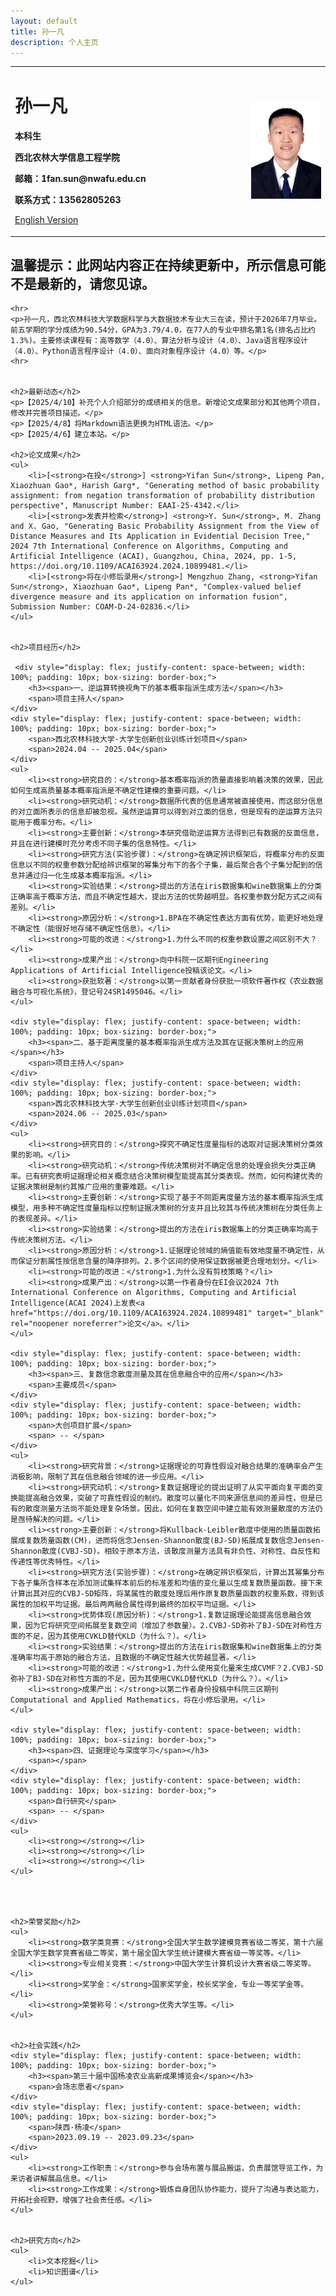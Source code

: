 ```yaml
---
layout: default
title: 孙一凡
description: 个人主页
---
```


<div>
<table border="0">
  <tr>
    <td width="75%">
      <h1>孙一凡</h1>
      <p><b>本科生</b></p>
      <p><b>西北农林大学信息工程学院</b></p>
      <p><b>邮箱：1fan.sun@nwafu.edu.cn</b></p>
<!--       <p><b>地址：××市××区××路××号××大学，××楼，邮编×××</b></p> -->
      <p><b>联系方式：13562805263</b></p>
      <p><a href="/index-en.html">English Version</a></p>
    </td>
    <td width="25%">
      <img src="/myavatar_white.jpg" width="100%">
    </td>
  </tr>
</table>
</div>

<h2>温馨提示：此网站内容正在持续更新中，所示信息可能不是最新的，请您见谅。</h2>

    <hr>
    <p>孙一凡，西北农林科技大学数据科学与大数据技术专业大三在读，预计于2026年7月毕业。前五学期的学分成绩为90.54分，GPA为3.79/4.0，在77人的专业中排名第1名(排名占比约1.3%)。主要修读课程有：高等数学（4.0）、算法分析与设计（4.0）、Java语言程序设计（4.0）、Python语言程序设计（4.0）、面向对象程序设计（4.0）等。</p>
    <hr>


    <h2>最新动态</h2>
    <p>【2025/4/10】补充个人介绍部分的成绩相关的信息。新增论文成果部分和其他两个项目，修改并完善项目描述。</p>
    <p>【2025/4/8】将Markdown语法更换为HTML语法。</p>
    <p>【2025/4/6】建立本站。</p>

    <h2>论文成果</h2>
    <ul>
        <li>[<strong>在投</strong>] <strong>Yifan Sun</strong>, Lipeng Pan, Xiaozhuan Gao*, Harish Garg*, "Generating method of basic probability assignment: from negation transformation of probability distribution perspective", Manuscript Number: EAAI-25-4342.</li>
        <li>[<strong>发表并检索</strong>] <strong>Y. Sun</strong>, M. Zhang and X. Gao, "Generating Basic Probability Assignment from the View of Distance Measures and Its Application in Evidential Decision Tree," 2024 7th International Conference on Algorithms, Computing and Artificial Intelligence (ACAI), Guangzhou, China, 2024, pp. 1-5, https://doi.org/10.1109/ACAI63924.2024.10899481.</li>
        <li>[<strong>将在小修后录用</strong>] Mengzhuo Zhang, <strong>Yifan Sun</strong>, Xiaozhuan Gao*, Lipeng Pan*, "Complex-valued belief divergence measure and its application on information fusion", Submission Number: COAM-D-24-02836.</li>
    </ul>


    <h2>项目经历</h2>

     <div style="display: flex; justify-content: space-between; width: 100%; padding: 10px; box-sizing: border-box;">
        <h3><span>一、逆运算转换视角下的基本概率指派生成方法</span></h3>
        <span>项目主持人</span>
    </div>
    <div style="display: flex; justify-content: space-between; width: 100%; padding: 10px; box-sizing: border-box;">
        <span>西北农林科技大学·大学生创新创业训练计划项目</span>
        <span>2024.04 -- 2025.04</span>
    </div>
    <ul>
        <li><strong>研究目的：</strong>基本概率指派的质量直接影响着决策的效果，因此如何生成高质量基本概率指派是不确定性建模的重要问题。</li>
        <li><strong>研究动机：</strong>数据所代表的信息通常被直接使用，而这部分信息的对立面所表示的信息却被忽视。虽然逆运算可以得到对立面的信息，但是现有的逆运算方法只能用于概率分布。</li>
        <li><strong>主要创新：</strong>本研究借助逆运算方法得到已有数据的反面信息，并且在进行建模时充分考虑不同子集的信息特性。</li>
        <li><strong>研究方法(实验步骤)：</strong>在确定辨识框架后，将概率分布的反面信息以不同的权重参数分配给辨识框架的幂集分布下的各个子集，最后聚合各个子集分配到的信息并通过归一化生成基本概率指派。</li>
        <li><strong>实验结果：</strong>提出的方法在iris数据集和wine数据集上的分类正确率高于概率方法，而且不确定性越大，提出方法的优势越明显。各权重参数分配方式之间有差别。</li>
        <li><strong>原因分析：</strong>1.BPA在不确定性表达方面有优势，能更好地处理不确定性（能很好地存储不确定性信息）。</li>
        <li><strong>可能的改进：</strong>1.为什么不同的权重参数设置之间区别不大？</li>
        <li><strong>成果产出：</strong>向中科院一区期刊Engineering Applications of Artificial Intelligence投稿该论文。</li>
        <li><strong>获批软著：</strong>以第一贡献者身份获批一项软件著作权《农业数据融合与可视化系统》，登记号24SR1495046。</li>
    </ul>

    <div style="display: flex; justify-content: space-between; width: 100%; padding: 10px; box-sizing: border-box;">
        <h3><span>二、基于距离度量的基本概率指派生成方法及其在证据决策树上的应用</span></h3>
        <span>项目主持人</span>
    </div>
    <div style="display: flex; justify-content: space-between; width: 100%; padding: 10px; box-sizing: border-box;">
        <span>西北农林科技大学·大学生创新创业训练计划项目</span>
        <span>2024.06 -- 2025.03</span>
    </div>
    <ul>
        <li><strong>研究目的：</strong>探究不确定性度量指标的选取对证据决策树分类效果的影响。</li>
        <li><strong>研究动机：</strong>传统决策树对不确定信息的处理会损失分类正确率。已有研究表明证据理论相关概念结合决策树模型能提高其分类表现。然而，如何构建优秀的证据决策树是制约其推广应用的重要难题。</li>
        <li><strong>主要创新：</strong>实现了基于不同距离度量方法的基本概率指派生成模型，用多种不确定性度量指标以控制证据决策树的分支并且比较其与传统决策树在分类任务上的表现差异。</li>
        <li><strong>实验结果：</strong>提出的方法在iris数据集上的分类正确率均高于传统决策树方法。</li>
        <li><strong>原因分析：</strong>1.证据理论领域的熵值能有效地度量不确定性，从而保证分割属性按信息含量的降序排列。2.多个区间的使用保证数据被更合理地划分。</li>
        <li><strong>可能的改进：</strong>1.为什么没有剪枝策略？</li>
        <li><strong>成果产出：</strong>以第一作者身份在EI会议2024 7th International Conference on Algorithms, Computing and Artificial Intelligence(ACAI 2024)上发表<a href="https://doi.org/10.1109/ACAI63924.2024.10899481" target="_blank" rel="noopener noreferrer">论文</a>。</li>
    </ul>

    <div style="display: flex; justify-content: space-between; width: 100%; padding: 10px; box-sizing: border-box;">
        <h3><span>三、复数信念散度测量及其在信息融合中的应用</span></h3>
        <span>主要成员</span>
    </div>
    <div style="display: flex; justify-content: space-between; width: 100%; padding: 10px; box-sizing: border-box;">
        <span>大创项目扩展</span>
        <span> -- </span>
    </div>
    <ul>
        <li><strong>研究背景：</strong>证据理论的可靠性假设对融合结果的准确率会产生消极影响，限制了其在信息融合领域的进一步应用。</li>
        <li><strong>研究动机：</strong>复数证据理论的提出证明了从实平面向复平面的变换能提高融合效果，突破了可靠性假设的制约。散度可以量化不同来源信息间的差异性，但是已有的散度测量方法尚不能处理复杂场景。因此，如何在复数空间中建立能有效测量散度的方法仍是亟待解决的问题。</li>
        <li><strong>主要创新：</strong>将Kullback-Leibler散度中使用的质量函数拓展成复数质量函数(CM)，进而将信念Jensen-Shannon散度(BJ-SD)拓展成复数信念Jensen-Shannon散度(CVBJ-SD)。相较于原本方法，该散度测量方法具有非负性、对称性、自反性和传递性等优秀特性。</li>
        <li><strong>研究方法(实验步骤)：</strong>在确定辨识框架后，计算出其幂集分布下各子集所含样本在添加测试集样本前后的标准差和均值的变化量以生成复数质量函数。接下来计算出其对应的CVBJ-SD矩阵，将某属性的散度处理后用作原复数质量函数的权重系数，得到该属性的加权平均证据。最后两两融合属性得到最终的加权平均证据。</li>
        <li><strong>优势体现(原因分析)：</strong>1.复数证据理论能提高信息融合效果，因为它将研究空间拓展至复数空间（增加了参数量）。2.CVBJ-SD弥补了BJ-SD在对称性方面的不足，因为其使用CVKLD替代KLD（为什么？）。</li>
        <li><strong>实验结果：</strong>提出的方法在iris数据集和wine数据集上的分类准确率均高于原始的融合方法，且数据的不确定性越大优势越显著。</li>
        <li><strong>可能的改进：</strong>1.为什么使用变化量来生成CVMF？2.CVBJ-SD弥补了BJ-SD在对称性方面的不足，因为其使用CVKLD替代KLD（为什么？）。</li>
        <li><strong>成果产出：</strong>以第二作者身份投稿中科院三区期刊Computational and Applied Mathematics，将在小修后录用。</li>
    </ul>

    <div style="display: flex; justify-content: space-between; width: 100%; padding: 10px; box-sizing: border-box;">
        <h3><span>四、证据理论与深度学习</span></h3>
        <span></span>
    </div>
    <div style="display: flex; justify-content: space-between; width: 100%; padding: 10px; box-sizing: border-box;">
        <span>自行研究</span>
        <span> -- </span>
    </div>
    <ul>
        <li><strong></strong></li>
        <li><strong></strong></li>
        <li><strong></strong></li>
    </ul>




    <h2>荣誉奖励</h2>
    <ul>
        <li><strong>数学类竞赛：</strong>全国大学生数学建模竞赛省级二等奖，第十六届全国大学生数学竞赛省级二等奖，第十届全国大学生统计建模大赛省级一等奖等。</li>
        <li><strong>专业相关竞赛：</strong>中国大学生计算机设计大赛省级二等奖等。</li>
        <li><strong>奖学金：</strong>国家奖学金，校长奖学金，专业一等奖学金等。</li>
        <li><strong>荣誉称号：</strong>优秀大学生等。</li>
    </ul>


    <h2>社会实践</h2>
    <div style="display: flex; justify-content: space-between; width: 100%; padding: 10px; box-sizing: border-box;">
        <h3><span>第三十届中国杨凌农业高新成果博览会</span></h3>
        <span>会场志愿者</span>
    </div>
    <div style="display: flex; justify-content: space-between; width: 100%; padding: 10px; box-sizing: border-box;">
        <span>陕西·杨凌</span>
        <span>2023.09.19 -- 2023.09.23</span>
    </div>
    <ul>
        <li><strong>工作职责：</strong>参与会场布置与展品搬运，负责展馆导览工作，为来访者讲解展品信息。</li>
        <li><strong>工作成果：</strong>锻炼自身团队协作能力，提升了沟通与表达能力，开拓社会视野，增强了社会责任感。</li>
    </ul>


    <h2>研究方向</h2>
    <ul>
        <li>文本挖掘</li>
        <li>知识图谱</li>
    </ul>



